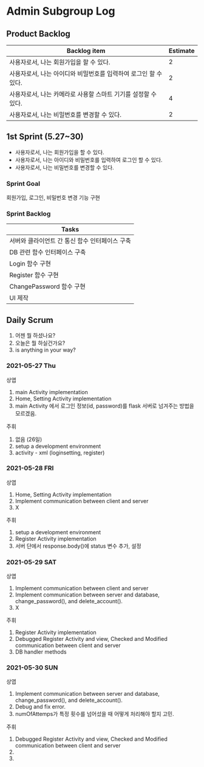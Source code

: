 # Admin Subgroup Log

## Product Backlog

| Backlog item                                                 | Estimate |
| ------------------------------------------------------------ | -------- |
| 사용자로서, 나는 회원가입을 할 수 있다.                         | 2        |
| 사용자로서, 나는 아이디와 비밀번호를 입력하여 로그인 할 수 있다.  | 2        |
| 사용자로서, 나는 카메라로 사용할 스마트 기기를 설정할 수 있다.	  | 4       |
| 사용자로서, 나는 비밀번호를 변경할 수 있다.                     | 2        |

## 1st Sprint (5.27~30)

- 사용자로서, 나는 회원가입을 할 수 있다.
- 사용자로서, 나는 아이디와 비밀번호를 입력하여 로그인 할 수 있다.
- 사용자로서, 나는 비밀번호를 변경할 수 있다.

### Sprint Goal

회원가입, 로그인, 비밀번호 변경 기능 구현

### Sprint Backlog

| Tasks                                                   |
| ------------------------------------------------------- |
| 서버와 클라이언트 간 통신 함수 인터페이스 구축             |
| DB 관련 함수 인터페이스 구축                             |
| Login 함수 구현                                         | 
| Register 함수 구현                                      | 
| ChangePassword 함수 구현                                |
| UI 제작                                                 |

## Daily Scrum

1. 어젠 뭘 하셨나요?
2. 오늘은 뭘 하실건가요?
3. is anything in your way?

### 2021-05-27 Thu

상엽

1. main Activity implementation
2. Home, Setting Activity implementation
3. main Activity 에서 로그인 정보(id, password)를 flask 서버로 넘겨주는 방법을 모르겠음.

주휘

1. 없음 (26일)
2. setup a development environment
3. activity - xml (loginsetting, register)

### 2021-05-28 FRI

상엽

1. Home, Setting Activity implementation
2. Implement communication between client and server
3. X

주휘

1. setup a development environment
2. Register Activity implementation
3. 서버 단에서 response.body()에 status 변수 추가, 설정

### 2021-05-29 SAT

상엽

1. Implement communication between client and server
2. Implement communication between server and database, change_password(), and delete_account().
3. X

주휘

1. Register Activity implementation
2. Debugged Register Activity and view, Checked and Modified communication between client and server
3. DB handler methods

### 2021-05-30 SUN

상엽

1. Implement communication between server and database, change_password(), and delete_account().
2. Debug and fix error.
3. numOfAttemps가 특정 횟수를 넘어섰을 때 어떻게 처리해야 할지 고민.

주휘

1. Debugged Register Activity and view, Checked and Modified communication between client and server
2.
3.
